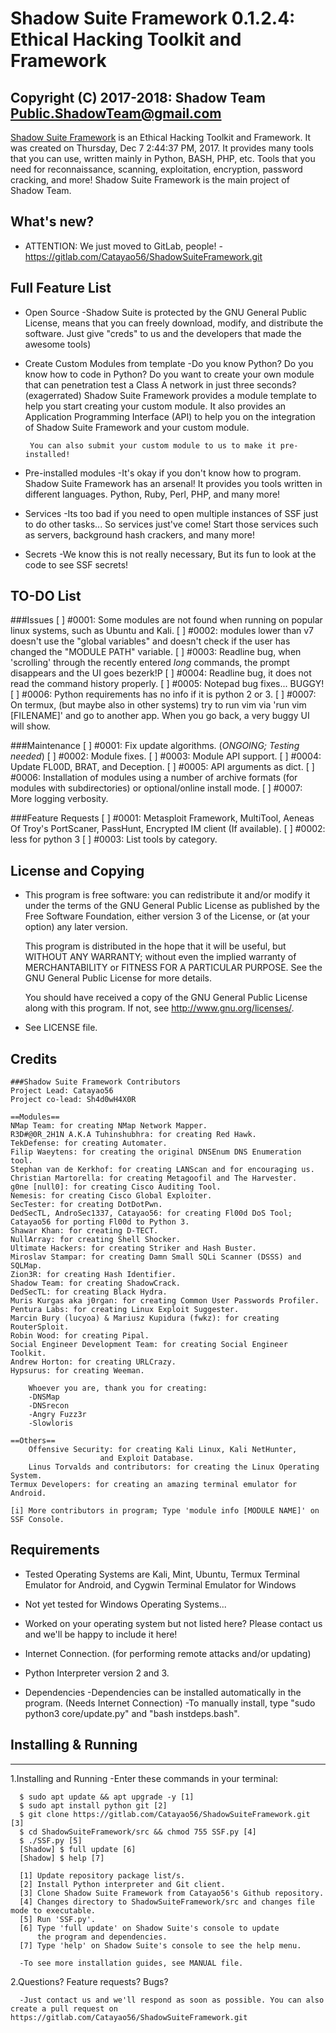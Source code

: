# Shadow Suite Framework 0.1.2.4: Ethical Hacking Toolkit and Framework
## Copyright (C) 2017-2018: Shadow Team <Public.ShadowTeam@gmail.com>
[Shadow Suite Framework](https://gitlab.com/Catayao56/ShadowSuiteFramework.git) is an Ethical Hacking Toolkit and Framework.
It was created on Thursday, Dec 7 2:44:37 PM, 2017.
It provides many tools that you can use,
written mainly in Python, BASH, PHP, etc.
Tools that you need for reconnaissance, scanning,
exploitation, encryption, password cracking, and more!
Shadow Suite Framework is the main project of Shadow Team.

## What's new?
+ ATTENTION: We just moved to GitLab, people!
      -https://gitlab.com/Catayao56/ShadowSuiteFramework.git

## Full Feature List
+ Open Source
      -Shadow Suite is protected by the GNU General Public License, means
       that you can freely download, modify, and distribute the software.
       Just give "creds" to us and the developers that made the awesome
       tools)

+ Create Custom Modules from template
      -Do you know Python? Do you know how to code in Python? Do you want
       to create your own module that can penetration test a Class A network
       in just three seconds? (exagerrated) Shadow Suite Framework provides
       a module template to help you start creating your custom module. It also
       provides an Application Programming Interface (API) to help you on
       the integration of Shadow Suite Framework and your custom module.

       You can also submit your custom module to us to make it pre-installed!

+ Pre-installed modules
      -It's okay if you don't know how to program. Shadow Suite Framework has an
       arsenal! It provides you tools written in different languages. Python,
       Ruby, Perl, PHP, and many more!

+ Services
      -Its too bad if you need to open multiple instances of SSF just to do other
       tasks... So services just've come! Start those services such as servers,
       background hash crackers, and many more!

+ Secrets
      -We know this is not really necessary, But its fun to look at the code to
       see SSF secrets!

## TO-DO List
###Issues
[ ] #0001: Some modules are not found when running on popular linux systems, such as Ubuntu and Kali.
[ ] #0002: modules lower than v7 doesn't use the "global variables" and doesn't check if the user has changed the "MODULE PATH" variable.
[ ] #0003: Readline bug, when 'scrolling' through the recently entered *long* commands, the prompt disappears and the UI goes bezerk!P
[ ] #0004: Readline bug, it does not read the command history properly.
[ ] #0005: Notepad bug fixes... BUGGY!
[ ] #0006: Python requirements has no info if it is python 2 or 3.
[ ] #0007: On termux, (but maybe also in other systems) try to run vim via 'run vim [FILENAME]' and go to another app. When you go back, a very buggy UI will show.

###Maintenance
[ ] #0001: Fix update algorithms. (*ONGOING; Testing needed*)
[ ] #0002: Module fixes.
[ ] #0003: Module API support.
[ ] #0004: Update FL00D, BRAT, and Deception.
[ ] #0005: API arguments as dict.
[ ] #0006: Installation of modules using a number of archive formats (for modules with subdirectories) or optional/online install mode.
[ ] #0007: More logging verbosity.

###Feature Requests
[ ] #0001: Metasploit Framework, MultiTool, Aeneas Of Troy's PortScaner, PassHunt, Encrypted IM client (If available).
[ ] #0002: less for python 3
[ ] #0003: List tools by category.

## License and Copying

+ This program is free software: you can redistribute it and/or modify
  it under the terms of the GNU General Public License as published by
  the Free Software Foundation, either version 3 of the License, or
  (at your option) any later version.

  This program is distributed in the hope that it will be useful,
  but WITHOUT ANY WARRANTY; without even the implied warranty of
  MERCHANTABILITY or FITNESS FOR A PARTICULAR PURPOSE.  See the
  GNU General Public License for more details.

  You should have received a copy of the GNU General Public License
  along with this program.  If not, see <http://www.gnu.org/licenses/>.

+ See LICENSE file.

## Credits

	###Shadow Suite Framework Contributors
	Project Lead: Catayao56
	Project co-lead: Sh4d0wH4X0R

	==Modules==
	NMap Team: for creating NMap Network Mapper.
	R3D#@0R_2H1N A.K.A Tuhinshubhra: for creating Red Hawk.
	TekDefense: for creating Automater.
	Filip Waeytens: for creating the original DNSEnum DNS Enumeration tool.
	Stephan van de Kerkhof: for creating LANScan and for encouraging us.
	Christian Martorella: for creating Metagoofil and The Harvester.
	g0ne [null0]: for creating Cisco Auditing Tool.
	Nemesis: for creating Cisco Global Exploiter.
	SecTester: for creating DotDotPwn.
	DedSecTL, AndroSec1337, Catayao56: for creating Fl00d DoS Tool; Catayao56 for porting Fl00d to Python 3.
	Shawar Khan: for creating D-TECT.
	NullArray: for creating Shell Shocker.
	Ultimate Hackers: for creating Striker and Hash Buster.
	Miroslav Stampar: for creating Damn Small SQLi Scanner (DSSS) and SQLMap.
	Zion3R: for creating Hash Identifier.
	Shadow Team: for creating ShadowCrack.
	DedSecTL: for creating Black Hydra.
	Muris Kurgas aka j0rgan: for creating Common User Passwords Profiler.
	Pentura Labs: for creating Linux Exploit Suggester.
	Marcin Bury (lucyoa) & Mariusz Kupidura (fwkz): for creating RouterSploit.
	Robin Wood: for creating Pipal.
	Social Engineer Development Team: for creating Social Engineer Toolkit.
	Andrew Horton: for creating URLCrazy.
	Hypsurus: for creating Weeman.

		Whoever you are, thank you for creating:
		-DNSMap
		-DNSrecon
		-Angry Fuzz3r
		-Slowloris

	==Others==
        Offensive Security: for creating Kali Linux, Kali NetHunter,
	                    and Exploit Database.
        Linus Torvalds and contributors: for creating the Linux Operating System.
	Termux Developers: for creating an amazing terminal emulator for Android.

	[i] More contributors in program; Type 'module info [MODULE NAME]' on SSF Console.

## Requirements
+ Tested Operating Systems are Kali, Mint, Ubuntu, Termux Terminal Emulator for Android, and Cygwin Terminal Emulator for Windows
	
+ Not yet tested for Windows Operating Systems...

+ Worked on your operating system but not listed here? Please contact us and we'll be happy to include it here!

+ Internet Connection. (for performing remote attacks and/or updating)
+ Python Interpreter version 2 and 3.
+ Dependencies
	-Dependencies can be installed automatically in the program. (Needs Internet Connection)
	-To manually install, type "sudo python3 core/update.py" and "bash instdeps.bash".


## Installing & Running
------------------------
1.Installing and Running
      -Enter these commands in your terminal:

      $ sudo apt update && apt upgrade -y [1]
      $ sudo apt install python git [2]
      $ git clone https://gitlab.com/Catayao56/ShadowSuiteFramework.git [3]
      $ cd ShadowSuiteFramework/src && chmod 755 SSF.py [4]
      $ ./SSF.py [5]
      [Shadow] $ full update [6]
      [Shadow] $ help [7]

      [1] Update repository package list/s.
      [2] Install Python interpreter and Git client.
      [3] Clone Shadow Suite Framework from Catayao56's Github repository.
      [4] Changes directory to ShadowSuiteFramework/src and changes file mode to executable.
      [5] Run 'SSF.py'.
      [6] Type 'full update' on Shadow Suite's console to update
          the program and dependencies.
      [7] Type 'help' on Shadow Suite's console to see the help menu.

      -To see more installation guides, see MANUAL file.

2.Questions? Feature requests? Bugs?
      
      -Just contact us and we'll respond as soon as possible. You can also create a pull request on https://gitlab.com/Catayao56/ShadowSuiteFramework.git
